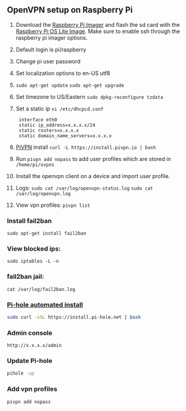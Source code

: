 ## OpenVPN setup on Raspberry Pi

1. Download the [Raspberry Pi Imager](https://www.raspberrypi.org/software/) and flash the sd card with the [Raspberry Pi OS Lite Image](https://downloads.raspberrypi.org/raspios_lite_armhf/images/raspios_lite_armhf-2023-05-03/2023-05-03-raspios-bullseye-armhf-lite.img.xz). Make sure to enable ssh through the raspberry pi imager options.
2. Default login is pi/raspberry
3. Change pi user password
4. Set localization options to en-US utf8
5. `sudo apt-get update`
   `sudo apt-get upgrade`
7. Set timezone to US/Eastern `sudo dpkg-reconfigure tzdata`
8. Set a static ip `vi /etc/dhcpcd.conf`
		
		interface eth0
		static ip_address=x.x.x.x/24
		static routers=x.x.x.x
		static domain_name_servers=x.x.x.x

9. [PiVPN](https://www.pivpn.io/) install `curl -L https://install.pivpn.io | bash`
10. Run `pivpn add nopass` to add user profiles which are stored in `/home/pi/ovpns`
11. Install the openvpn client on a device and import user profile.
12. Logs:
`sudo cat /var/log/openvpn-status.log`
`sudo cat /var/log/openvpn.log`

13. View vpn profiles:
`pivpn list`

### Install fail2ban
`sudo apt-get install fail2ban`

### View blocked ips: 
`sudo iptables -L -n`

### fail2ban jail: 
`cat /var/log/fail2ban.log`

### [Pi-hole automated install](https://github.com/pi-hole/pi-hole/#one-step-automated-install)
```bash
sudo curl -sSL https://install.pi-hole.net | bash
```
### Admin console
`http://x.x.x.x/admin`

### Update Pi-hole
```bash
pihole -up
```
### Add vpn profiles
```bash
pivpn add nopass
```
